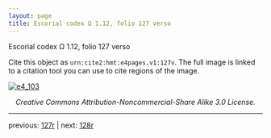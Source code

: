 ```yaml
---
layout: page
title: Escorial codex Ω 1.12, folio 127 verso
---
```


Escorial codex Ω 1.12, folio 127 verso

Cite this object as `urn:cite2:hmt:e4pages.v1:127v`.  The full image is linked to a citation tool you can use to cite regions of the image.

[![e4_103](http://www.homermultitext.org/iipsrv?IIIF=/project/homer/pyramidal/deepzoom/hmt/e4img/2017a/e4_103.tif/full/800,/0/default.jpg)](http://www.homermultitext.org/ict2/?urn=urn:cite2:hmt:e4img.2017a:e4_103) 

<p style="text-align: center; font-style: italic;">Creative Commons Attribution-Noncommercial-Share Alike 3.0 License.</p>

---

previous: [127r](../127r/) | next: [128r](../128r/)